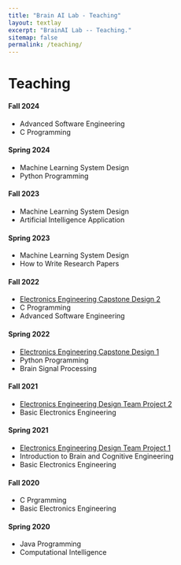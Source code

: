 ```yaml
---
title: "Brain AI Lab - Teaching"
layout: textlay
excerpt: "BrainAI Lab -- Teaching."
sitemap: false
permalink: /teaching/
---
```



# Teaching 
#### Fall 2024
- Advanced Software Engineering
- C Programming

#### Spring 2024
- Machine Learning System Design
- Python Programming

#### Fall 2023
- Machine Learning System Design
- Artificial Intelligence Application

#### Spring 2023
- Machine Learning System Design
- How to Write Research Papers

#### Fall 2022
- [Electronics Engineering Capstone Design 2](https://github.com/KNU-BrainAI-Capstone2022)
- C Programming
- Advanced Software Engineering

#### Spring 2022
- [Electronics Engineering Capstone Design 1](https://github.com/KNU-BrainAI-Capstone2022)
- Python Programming
- Brain Signal Processing

#### Fall 2021
- [Electronics Engineering Design Team Project 2](https://github.com/KNU-BrainAI-Capstone2021)
- Basic Electronics Engineering
 
#### Spring 2021
- [Electronics Engineering Design Team Project 1](https://github.com/KNU-BrainAI-Capstone2021)
- Introduction to Brain and Cognitive Engineering
- Basic Electronics Engineering

#### Fall 2020
- C Prgramming
- Basic Electronics Engineering

#### Spring 2020
- Java Programming
- Computational Intelligence
